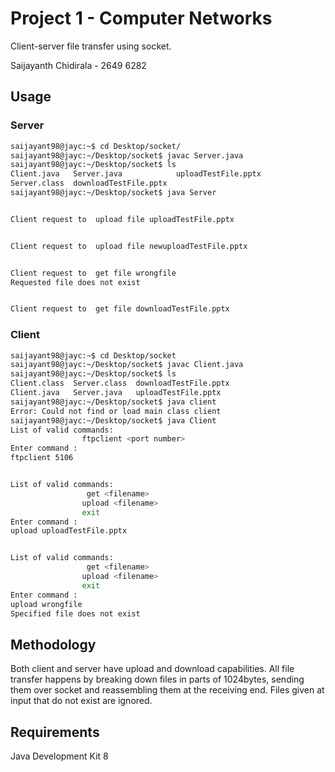 # Project 1 - Computer Networks

Client-server file transfer using socket.

Saijayanth Chidirala - 2649 6282


## Usage

### Server
```bash
saijayant98@jayc:~$ cd Desktop/socket/
saijayant98@jayc:~/Desktop/socket$ javac Server.java
saijayant98@jayc:~/Desktop/socket$ ls
Client.java   Server.java            uploadTestFile.pptx
Server.class  downloadTestFile.pptx
saijayant98@jayc:~/Desktop/socket$ java Server 


Client request to  upload file uploadTestFile.pptx


Client request to  upload file newuploadTestFile.pptx


Client request to  get file wrongfile
Requested file does not exist


Client request to  get file downloadTestFile.pptx
```
### Client
```bash
saijayant98@jayc:~$ cd Desktop/socket
saijayant98@jayc:~/Desktop/socket$ javac Client.java 
saijayant98@jayc:~/Desktop/socket$ ls
Client.class  Server.class  downloadTestFile.pptx
Client.java   Server.java   uploadTestFile.pptx
saijayant98@jayc:~/Desktop/socket$ java client
Error: Could not find or load main class client
saijayant98@jayc:~/Desktop/socket$ java Client
List of valid commands: 
				ftpclient <port number>
Enter command : 
ftpclient 5106


List of valid commands: 
				 get <filename>
 				upload <filename> 
 				exit
Enter command : 
upload uploadTestFile.pptx


List of valid commands: 
				 get <filename>
 				upload <filename> 
 				exit
Enter command : 
upload wrongfile 
Specified file does not exist
```

## Methodology

Both client and server have upload and download capabilities. All file transfer happens by breaking down files in parts of 1024bytes, sending them over socket and reassembling them at the receiving end. Files given at input that do not exist are ignored.

## Requirements

Java Development Kit 8